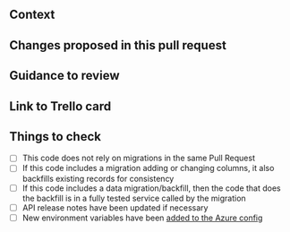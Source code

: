 ## Context

<!-- Why are you making this change? What might surprise someone about it? -->

## Changes proposed in this pull request

<!-- If there are UI changes, please include Before and After screenshots. -->

## Guidance to review

<!-- How could someone else check this work? Which parts do you want more feedback on? -->

## Link to Trello card

<!-- http://trello.com/123-example-card -->

## Things to check

- [ ] This code does not rely on migrations in the same Pull Request
- [ ] If this code includes a migration adding or changing columns, it also backfills existing records for consistency
- [ ] If this code includes a data migration/backfill, then the code that does the backfill is in a fully tested service called by the migration
- [ ] API release notes have been updated if necessary
- [ ] New environment variables have been [added to the Azure config](https://github.com/DFE-Digital/apply-for-teacher-training/blob/master/docs/environment-variables.md#azure-hosting-devops-pipeline)

